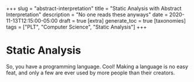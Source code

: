 +++
slug = "abstract-interpretation"
title = "Static Analysis with Abstract Interpretation"
description = "No one reads these anyways"
date = 2020-11-13T12:15:00-05:00
draft = true
[extra]
generate_toc = true
[taxonomies]
tags = ["PLT", "Computer Science", "Static Analysis"]
+++

# Static Analysis #

So, you have a programming language. Cool! Making a language is no easy feat, and only a few are ever used by more people than their creators.
